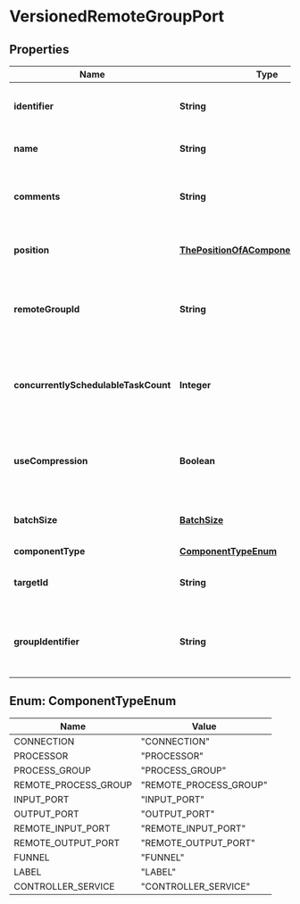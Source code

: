 
# VersionedRemoteGroupPort

## Properties
Name | Type | Description | Notes
------------ | ------------- | ------------- | -------------
**identifier** | **String** | The component&#39;s unique identifier |  [optional]
**name** | **String** | The component&#39;s name |  [optional]
**comments** | **String** | The user-supplied comments for the component |  [optional]
**position** | [**ThePositionOfAComponentOnTheGraph**](ThePositionOfAComponentOnTheGraph.md) | The component&#39;s position on the graph |  [optional]
**remoteGroupId** | **String** | The id of the remote process group that the port resides in. |  [optional]
**concurrentlySchedulableTaskCount** | **Integer** | The number of task that may transmit flowfiles to the target port concurrently. |  [optional]
**useCompression** | **Boolean** | Whether the flowfiles are compressed when sent to the target port. |  [optional]
**batchSize** | [**BatchSize**](BatchSize.md) | The batch settings for data transmission. |  [optional]
**componentType** | [**ComponentTypeEnum**](#ComponentTypeEnum) |  |  [optional]
**targetId** | **String** | The ID of the port on the target NiFi instance |  [optional]
**groupIdentifier** | **String** | The ID of the Process Group that this component belongs to |  [optional]


<a name="ComponentTypeEnum"></a>
## Enum: ComponentTypeEnum
Name | Value
---- | -----
CONNECTION | &quot;CONNECTION&quot;
PROCESSOR | &quot;PROCESSOR&quot;
PROCESS_GROUP | &quot;PROCESS_GROUP&quot;
REMOTE_PROCESS_GROUP | &quot;REMOTE_PROCESS_GROUP&quot;
INPUT_PORT | &quot;INPUT_PORT&quot;
OUTPUT_PORT | &quot;OUTPUT_PORT&quot;
REMOTE_INPUT_PORT | &quot;REMOTE_INPUT_PORT&quot;
REMOTE_OUTPUT_PORT | &quot;REMOTE_OUTPUT_PORT&quot;
FUNNEL | &quot;FUNNEL&quot;
LABEL | &quot;LABEL&quot;
CONTROLLER_SERVICE | &quot;CONTROLLER_SERVICE&quot;



